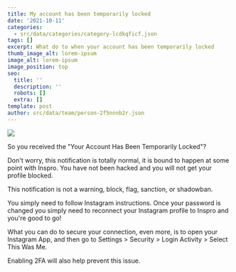 ```yaml
---
title: My account has been temporarily locked
date: '2021-10-11'
categories:
  - src/data/categories/category-lcdkqficf.json
tags: []
excerpt: What do to when your account has been temporarily locked
thumb_image_alt: lorem-ipsum
image_alt: lorem-ipsum
image_position: top
seo:
  title: ''
  description: ''
  robots: []
  extra: []
template: post
author: src/data/team/person-2f5nnnb2r.json
---
```

![](https://inspro.app/assets/images/temporary_locked.jpg)

So you received the "Your Account Has Been Temporarily Locked"?

Don't worry, this notification is totally normal, it is bound to happen at some point with Inspro. You have not been hacked and you will not get your profile blocked.

This notification is not a warning, block, flag, sanction, or shadowban.

You simply need to follow Instagram instructions.
Once your password is changed you simply need to reconnect your Instagram profile to Inspro and you're good to go!

What you can do to secure your connection, even more, is to open your Instagram App, and then go to Settings > Security > Login Activity > Select This Was Me.

Enabling 2FA will also help prevent this issue.
